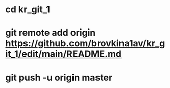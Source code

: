 # cd kr_git_1
# git remote add origin https://github.com/brovkina1av/kr_git_1/edit/main/README.md
# git push -u origin master
